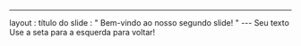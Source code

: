 ---
 layout : título do slide
 : " Bem-vindo ao nosso segundo slide! " 
--- Seu texto Use a seta para a esquerda para voltar! 